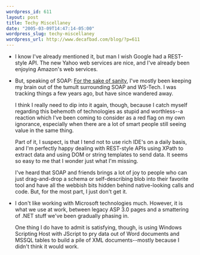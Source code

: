 ```yaml
--- 
wordpress_id: 611
layout: post
title: Techy Miscellaney
date: "2005-03-09T14:47:14-05:00"
wordpress_slug: techy-miscellaney
wordpress_url: http://www.decafbad.com/blog/?p=611
---
```

* I know I've already mentioned it, but man I wish Google had a REST-style API.  The new Yahoo web services are nice, and I've already been enjoying Amazon's web services.

* But, speaking of SOAP: [For the sake of sanity][wsopp], I've mostly been keeping my brain out of the tumult surrounding SOAP and WS-Tech.  I was tracking things a few years ago, but have since wandered away.

  I think I really need to dip into it again, though, because I catch myself regarding this behemoth of technologies as stupid and worthless--a reaction which I've been coming to consider as a red flag on my own ignorance, especially when there are a lot of smart people still seeing value in the same thing.  
  
  Part of it, I suspect, is that I tend not to use rich IDE's on a daily basis, and I'm perfectly happy dealing with REST-style APIs using XPath to extract data and using DOM or string templates to send data.  It seems so easy to me that I wonder just what I'm missing.
  
  I've heard that SOAP and friends brings a lot of joy to people who can just drag-and-drop a schema or self-describing blob into their favorite tool and have all the webbish bits hidden behind native-looking calls and code.  But, for the most part, I just don't get it.

* I don't like working with Microsoft technologies much.  However, it is what we use at work, between legacy ASP 3.0 pages and a smattering of .NET stuff we've been gradually phasing in.  

  One thing I do have to admit is satisfying, though, is using Windows Scripting Host with JScript to pry data out of Word documents and MSSQL tables to build a pile of XML documents--mostly because I didn't think it would work.

[wsopp]:http://www.tbray.org/ongoing/When/200x/2004/09/18/WS-Oppo
